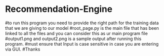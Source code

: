 # Recommendation-Engine
#to run this program you need to provide the right path for the training data that we are giving to our model
#root_page.py is the main file that has been linked to all the files and you can consider this as ur main program file
#output1.png and output2.png is a sample output after running this program.
#must ensure that Input is case sensitive in case you are entering via GUI.
#Thanks

